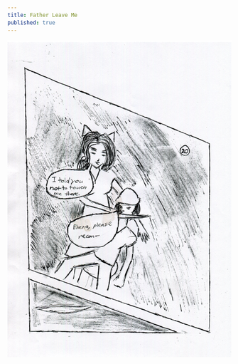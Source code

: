 ```yaml
---
title: Father Leave Me
published: true
---
```

![image](https://raw.githubusercontent.com/LWFlouisa/uploadedfairyalt/master/pages/page10.png)
